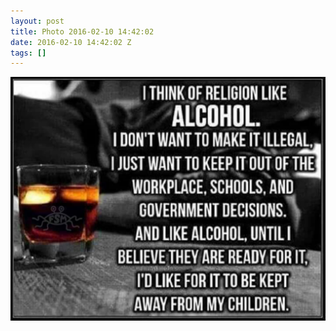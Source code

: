 ```yaml
---
layout: post
title: Photo 2016-02-10 14:42:02
date: 2016-02-10 14:42:02 Z
tags: []
---
```

![](/media/2016/02/139052093927.jpg)
